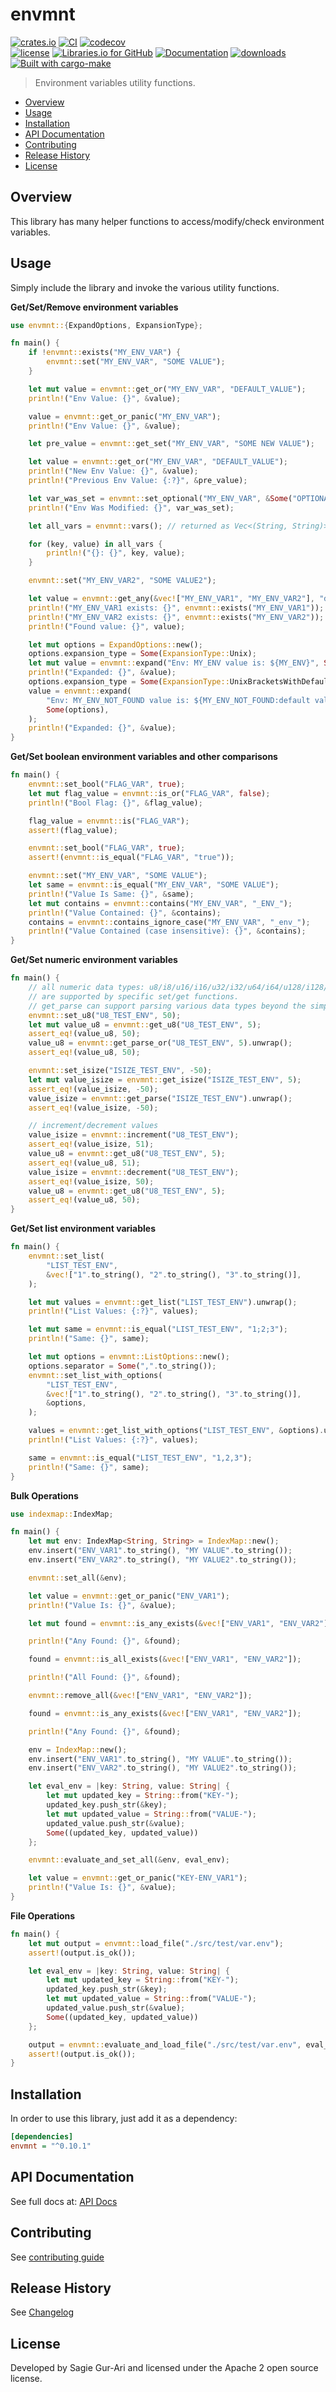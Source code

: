# envmnt

[![crates.io](https://img.shields.io/crates/v/envmnt.svg)](https://crates.io/crates/envmnt) [![CI](https://github.com/sagiegurari/envmnt/workflows/CI/badge.svg?branch=master)](https://github.com/sagiegurari/envmnt/actions) [![codecov](https://codecov.io/gh/sagiegurari/envmnt/branch/master/graph/badge.svg)](https://codecov.io/gh/sagiegurari/envmnt)<br>
[![license](https://img.shields.io/crates/l/envmnt.svg)](https://github.com/sagiegurari/envmnt/blob/master/LICENSE) [![Libraries.io for GitHub](https://img.shields.io/librariesio/github/sagiegurari/envmnt.svg)](https://libraries.io/cargo/envmnt) [![Documentation](https://docs.rs/envmnt/badge.svg)](https://docs.rs/crate/envmnt/) [![downloads](https://img.shields.io/crates/d/envmnt.svg)](https://crates.io/crates/envmnt)<br>
[![Built with cargo-make](https://sagiegurari.github.io/cargo-make/assets/badges/cargo-make.svg)](https://sagiegurari.github.io/cargo-make)

> Environment variables utility functions.

* [Overview](#overview)
* [Usage](#usage)
* [Installation](#installation)
* [API Documentation](https://sagiegurari.github.io/envmnt/)
* [Contributing](.github/CONTRIBUTING.md)
* [Release History](CHANGELOG.md)
* [License](#license)

<a name="overview"></a>
## Overview
This library has many helper functions to access/modify/check environment variables.

<a name="usage"></a>
## Usage
Simply include the library and invoke the various utility functions.

**Get/Set/Remove environment variables**

<!--{ "examples/modify.rs" | lines: 2 | code: rust }-->
```rust
use envmnt::{ExpandOptions, ExpansionType};

fn main() {
    if !envmnt::exists("MY_ENV_VAR") {
        envmnt::set("MY_ENV_VAR", "SOME VALUE");
    }

    let mut value = envmnt::get_or("MY_ENV_VAR", "DEFAULT_VALUE");
    println!("Env Value: {}", &value);

    value = envmnt::get_or_panic("MY_ENV_VAR");
    println!("Env Value: {}", &value);

    let pre_value = envmnt::get_set("MY_ENV_VAR", "SOME NEW VALUE");

    let value = envmnt::get_or("MY_ENV_VAR", "DEFAULT_VALUE");
    println!("New Env Value: {}", &value);
    println!("Previous Env Value: {:?}", &pre_value);

    let var_was_set = envmnt::set_optional("MY_ENV_VAR", &Some("OPTIONAL VALUE"));
    println!("Env Was Modified: {}", var_was_set);

    let all_vars = envmnt::vars(); // returned as Vec<(String, String)>

    for (key, value) in all_vars {
        println!("{}: {}", key, value);
    }

    envmnt::set("MY_ENV_VAR2", "SOME VALUE2");

    let value = envmnt::get_any(&vec!["MY_ENV_VAR1", "MY_ENV_VAR2"], "default");
    println!("MY_ENV_VAR1 exists: {}", envmnt::exists("MY_ENV_VAR1"));
    println!("MY_ENV_VAR2 exists: {}", envmnt::exists("MY_ENV_VAR2"));
    println!("Found value: {}", value);

    let mut options = ExpandOptions::new();
    options.expansion_type = Some(ExpansionType::Unix);
    let mut value = envmnt::expand("Env: MY_ENV value is: ${MY_ENV}", Some(options));
    println!("Expanded: {}", &value);
    options.expansion_type = Some(ExpansionType::UnixBracketsWithDefaults);
    value = envmnt::expand(
        "Env: MY_ENV_NOT_FOUND value is: ${MY_ENV_NOT_FOUND:default value}",
        Some(options),
    );
    println!("Expanded: {}", &value);
}
```
<!--{ end }-->

**Get/Set boolean environment variables and other comparisons**

<!--{ "examples/boolean.rs" | lines: 3 | code: rust }-->
```rust
fn main() {
    envmnt::set_bool("FLAG_VAR", true);
    let mut flag_value = envmnt::is_or("FLAG_VAR", false);
    println!("Bool Flag: {}", &flag_value);

    flag_value = envmnt::is("FLAG_VAR");
    assert!(flag_value);

    envmnt::set_bool("FLAG_VAR", true);
    assert!(envmnt::is_equal("FLAG_VAR", "true"));

    envmnt::set("MY_ENV_VAR", "SOME VALUE");
    let same = envmnt::is_equal("MY_ENV_VAR", "SOME VALUE");
    println!("Value Is Same: {}", &same);
    let mut contains = envmnt::contains("MY_ENV_VAR", "_ENV_");
    println!("Value Contained: {}", &contains);
    contains = envmnt::contains_ignore_case("MY_ENV_VAR", "_env_");
    println!("Value Contained (case insensitive): {}", &contains);
}
```
<!--{ end }-->


**Get/Set numeric environment variables**

<!--{ "examples/numeric.rs" | lines: 3 | code: rust }-->
```rust
fn main() {
    // all numeric data types: u8/i8/u16/i16/u32/i32/u64/i64/u128/i128/f32/f64/isize/usize
    // are supported by specific set/get functions.
    // get_parse can support parsing various data types beyond the simple numeric getters.
    envmnt::set_u8("U8_TEST_ENV", 50);
    let mut value_u8 = envmnt::get_u8("U8_TEST_ENV", 5);
    assert_eq!(value_u8, 50);
    value_u8 = envmnt::get_parse_or("U8_TEST_ENV", 5).unwrap();
    assert_eq!(value_u8, 50);

    envmnt::set_isize("ISIZE_TEST_ENV", -50);
    let mut value_isize = envmnt::get_isize("ISIZE_TEST_ENV", 5);
    assert_eq!(value_isize, -50);
    value_isize = envmnt::get_parse("ISIZE_TEST_ENV").unwrap();
    assert_eq!(value_isize, -50);

    // increment/decrement values
    value_isize = envmnt::increment("U8_TEST_ENV");
    assert_eq!(value_isize, 51);
    value_u8 = envmnt::get_u8("U8_TEST_ENV", 5);
    assert_eq!(value_u8, 51);
    value_isize = envmnt::decrement("U8_TEST_ENV");
    assert_eq!(value_isize, 50);
    value_u8 = envmnt::get_u8("U8_TEST_ENV", 5);
    assert_eq!(value_u8, 50);
}
```
<!--{ end }-->

**Get/Set list environment variables**

<!--{ "examples/list.rs" | lines: 3 | code: rust }-->
```rust
fn main() {
    envmnt::set_list(
        "LIST_TEST_ENV",
        &vec!["1".to_string(), "2".to_string(), "3".to_string()],
    );

    let mut values = envmnt::get_list("LIST_TEST_ENV").unwrap();
    println!("List Values: {:?}", values);

    let mut same = envmnt::is_equal("LIST_TEST_ENV", "1;2;3");
    println!("Same: {}", same);

    let mut options = envmnt::ListOptions::new();
    options.separator = Some(",".to_string());
    envmnt::set_list_with_options(
        "LIST_TEST_ENV",
        &vec!["1".to_string(), "2".to_string(), "3".to_string()],
        &options,
    );

    values = envmnt::get_list_with_options("LIST_TEST_ENV", &options).unwrap();
    println!("List Values: {:?}", values);

    same = envmnt::is_equal("LIST_TEST_ENV", "1,2,3");
    println!("Same: {}", same);
}
```
<!--{ end }-->

**Bulk Operations**

<!--{ "examples/bulk.rs" | lines: 2 | code: rust }-->
```rust
use indexmap::IndexMap;

fn main() {
    let mut env: IndexMap<String, String> = IndexMap::new();
    env.insert("ENV_VAR1".to_string(), "MY VALUE".to_string());
    env.insert("ENV_VAR2".to_string(), "MY VALUE2".to_string());

    envmnt::set_all(&env);

    let value = envmnt::get_or_panic("ENV_VAR1");
    println!("Value Is: {}", &value);

    let mut found = envmnt::is_any_exists(&vec!["ENV_VAR1", "ENV_VAR2"]);

    println!("Any Found: {}", &found);

    found = envmnt::is_all_exists(&vec!["ENV_VAR1", "ENV_VAR2"]);

    println!("All Found: {}", &found);

    envmnt::remove_all(&vec!["ENV_VAR1", "ENV_VAR2"]);

    found = envmnt::is_any_exists(&vec!["ENV_VAR1", "ENV_VAR2"]);

    println!("Any Found: {}", &found);

    env = IndexMap::new();
    env.insert("ENV_VAR1".to_string(), "MY VALUE".to_string());
    env.insert("ENV_VAR2".to_string(), "MY VALUE2".to_string());

    let eval_env = |key: String, value: String| {
        let mut updated_key = String::from("KEY-");
        updated_key.push_str(&key);
        let mut updated_value = String::from("VALUE-");
        updated_value.push_str(&value);
        Some((updated_key, updated_value))
    };

    envmnt::evaluate_and_set_all(&env, eval_env);

    let value = envmnt::get_or_panic("KEY-ENV_VAR1");
    println!("Value Is: {}", &value);
}
```
<!--{ end }-->

**File Operations**

<!--{ "examples/file.rs" | lines: 3 | code: rust }-->
```rust
fn main() {
    let mut output = envmnt::load_file("./src/test/var.env");
    assert!(output.is_ok());

    let eval_env = |key: String, value: String| {
        let mut updated_key = String::from("KEY-");
        updated_key.push_str(&key);
        let mut updated_value = String::from("VALUE-");
        updated_value.push_str(&value);
        Some((updated_key, updated_value))
    };

    output = envmnt::evaluate_and_load_file("./src/test/var.env", eval_env);
    assert!(output.is_ok());
}
```
<!--{ end }-->

<a name="installation"></a>
## Installation
In order to use this library, just add it as a dependency:

```ini
[dependencies]
envmnt = "^0.10.1"
```

## API Documentation
See full docs at: [API Docs](https://sagiegurari.github.io/envmnt/)

## Contributing
See [contributing guide](.github/CONTRIBUTING.md)

<a name="history"></a>
## Release History

See [Changelog](CHANGELOG.md)

<a name="license"></a>
## License
Developed by Sagie Gur-Ari and licensed under the Apache 2 open source license.
